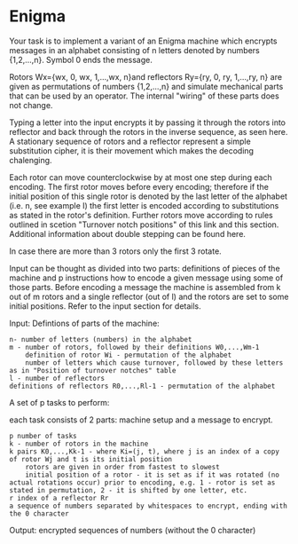 # Enigma
Your task is to implement a variant of an Enigma machine which encrypts messages in an alphabet consisting of n letters denoted by numbers {1,2,...,n}. Symbol 0 ends the message.

Rotors Wx={wx, 0, wx, 1,...,wx, n}and reflectors Ry={ry, 0, ry, 1,...,ry, n} are given as permutations of numbers {1,2,...,n} and simulate mechanical parts that can be 
used by an operator. The internal "wiring" of these parts does not change.

Typing a letter into the input encrypts it by passing it through the rotors into reflector and back through the rotors in the inverse sequence, as seen here. 
A stationary sequence of rotors and a reflector represent a simple substitution cipher, it is their movement which makes the decoding chalenging.

Each rotor can move counterclockwise by at most one step during each encoding. The first rotor moves before every encoding; therefore if the initial position 
of this single rotor is denoted by the last letter of the alphabet (i.e. n, see example I) the first letter is encoded according to substitutions as stated 
in the rotor's definition. Further rotors move according to rules outlined in scetion "Turnover notch positions" of this link and this section. Additional 
information about double stepping can be found here.

In case there are more than 3 rotors only the first 3 rotate.

Input can be thought as divided into two parts: definitions of pieces of the machine and p instructions how to encode a given message using some of those parts. 
Before encoding a message the machine is assembled from k out of m rotors and a single reflector (out of l) and the rotors are set to some initial positions. 
Refer to the input section for details.

Input:
Defintions of parts of the machine:

    n- number of letters (numbers) in the alphabet
    m - number of rotors, followed by their definitions W0,...,Wm-1
        definition of rotor Wi - permutation of the alphabet
        number of letters which cause turnover, followed by these letters as in "Position of turnover notches" table
    l - number of reflectors
    definitions of reflectors R0,...,Rl-1 - permutation of the alphabet


A set of p tasks to perform:

each task consists of 2 parts: machine setup and a message to encrypt.

    p number of tasks
    k - number of rotors in the machine
    k pairs K0,...,Kk-1 - where Ki=(j, t), where j is an index of a copy of rotor Wj and t is its initial position
        rotors are given in order from fastest to slowest
        initial position of a rotor - it is set as if it was rotated (no actual rotations occur) prior to encoding, e.g. 1 - rotor is set as stated in permutation, 2 - it is shifted by one letter, etc.
    r index of a reflector Rr
    a sequence of numbers separated by whitespaces to encrypt, ending with the 0 character

Output:
encrypted sequences of numbers (without the 0 character) 
